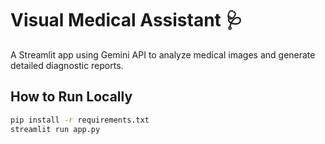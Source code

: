 # Visual Medical Assistant 🩺

A Streamlit app using Gemini API to analyze medical images and generate detailed diagnostic reports.

## How to Run Locally

```bash
pip install -r requirements.txt
streamlit run app.py
